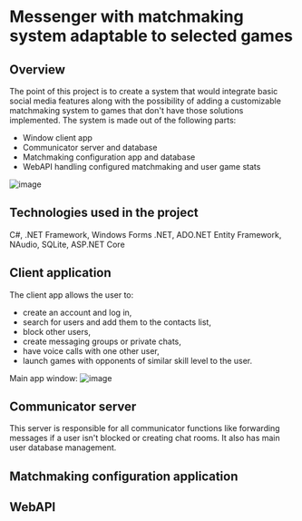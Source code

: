 # Messenger with matchmaking system adaptable to selected games

## Overview
The point of this project is to create a system that would integrate basic social media features along with the possibility of adding a customizable matchmaking system to games that don't have those solutions implemented. The system is made out of the following parts:
* Window client app
* Communicator server and database 
* Matchmaking configuration app and database
* WebAPI handling configured matchmaking and user game stats

![image](https://user-images.githubusercontent.com/42039707/201717961-86680cd9-6e6b-4cd0-b02a-893234ea5b56.png)

## Technologies used in the project
C#, .NET Framework, Windows Forms .NET, ADO.NET Entity Framework, NAudio, SQLite, ASP.NET Core

## Client application
The client app allows the user to:
* create an account and log in,
* search for users and add them to the contacts list,
* block other users,
* create messaging groups or private chats,
* have voice calls with one other user,
* launch games with opponents of similar skill level to the user.

Main app window:
![image](https://user-images.githubusercontent.com/42039707/201741591-e448cb63-3e45-4214-8b78-5639ea6bcf93.png)


## Communicator server
This server is responsible for all communicator functions like forwarding messages if a user isn't blocked or creating chat rooms. It also has main user database management.

## Matchmaking configuration application


## WebAPI

